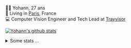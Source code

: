 <p>
  👨🏻 <bold>Yohann</bold>, 27 ans<br/>
  💼 Living in <a href="https://www.google.com/maps?q=paris">Paris</a>, France<br/>
  💻 Computer Vision Engineer and Tech Lead at <a href="https://trayvisor.com/">Trayvisor</a><br/>
</p>

<a href="https://github.com/anuraghazra/github-readme-stats"><img align="center" src="https://github-readme-stats-go94hl40s-yohann84l.vercel.app//api?username=yohann84L&show_icons=true&include_all_commits=true" alt="Yohann's github stats" /> </a>


<details>
  <summary>Some stats ...</summary><br/>
  

<!--START_SECTION:waka-->
![Code Time](http://img.shields.io/badge/Code%20Time-690%20hrs%2056%20mins-blue)

![Profile Views](http://img.shields.io/badge/Profile%20Views-0-blue)

**🐱 My GitHub Data** 

> 📦 440.6 kB Used in GitHub's Storage 
 > 
> 🏆 481 Contributions in the Year 2023
 > 
> 🚫 Not Opted to Hire
 > 
> 📜 24 Public Repositories 
 > 
> 🔑 21 Private Repositories 
 > 
**I'm an Early 🐤** 

```text
🌞 Morning                10647 commits       ████████░░░░░░░░░░░░░░░░░   31.12 % 
🌆 Daytime                19448 commits       ██████████████░░░░░░░░░░░   56.85 % 
🌃 Evening                3957 commits        ███░░░░░░░░░░░░░░░░░░░░░░   11.57 % 
🌙 Night                  157 commits         ░░░░░░░░░░░░░░░░░░░░░░░░░   00.46 % 
```
📅 **I'm Most Productive on Wednesday** 

```text
Monday                   6378 commits        █████░░░░░░░░░░░░░░░░░░░░   18.64 % 
Tuesday                  6285 commits        █████░░░░░░░░░░░░░░░░░░░░   18.37 % 
Wednesday                7663 commits        ██████░░░░░░░░░░░░░░░░░░░   22.40 % 
Thursday                 7443 commits        █████░░░░░░░░░░░░░░░░░░░░   21.76 % 
Friday                   6034 commits        ████░░░░░░░░░░░░░░░░░░░░░   17.64 % 
Saturday                 146 commits         ░░░░░░░░░░░░░░░░░░░░░░░░░   00.43 % 
Sunday                   260 commits         ░░░░░░░░░░░░░░░░░░░░░░░░░   00.76 % 
```


📊 **This Week I Spent My Time On** 

```text
🕑︎ Time Zone: Europe/Paris

💬 Programming Languages: 
Python                   13 hrs 47 mins      ███████████████████░░░░░░   76.04 % 
Jupyter                  1 hr 44 mins        ██░░░░░░░░░░░░░░░░░░░░░░░   09.59 % 
SQL                      1 hr 3 mins         █░░░░░░░░░░░░░░░░░░░░░░░░   05.86 % 
YAML                     36 mins             █░░░░░░░░░░░░░░░░░░░░░░░░   03.35 % 
JavaScript               25 mins             █░░░░░░░░░░░░░░░░░░░░░░░░   02.37 % 

🔥 Editors: 
PyCharm                  17 hrs 35 mins      ████████████████████████░   96.92 % 
WebStorm                 26 mins             █░░░░░░░░░░░░░░░░░░░░░░░░   02.42 % 
VS Code                  7 mins              ░░░░░░░░░░░░░░░░░░░░░░░░░   00.66 % 

💻 Operating System: 
Mac                      18 hrs 8 mins       █████████████████████████   100.00 % 
```

**I Mostly Code in Python** 

```text
Python                   20 repos            ████████████░░░░░░░░░░░░░   50.00 % 
Jupyter Notebook         4 repos             ██░░░░░░░░░░░░░░░░░░░░░░░   10.00 % 
HTML                     2 repos             █░░░░░░░░░░░░░░░░░░░░░░░░   05.00 % 
JavaScript               2 repos             █░░░░░░░░░░░░░░░░░░░░░░░░   05.00 % 
Shell                    1 repo              █░░░░░░░░░░░░░░░░░░░░░░░░   02.50 % 
```




 Last Updated on 23/07/2023 00:30:13 UTC
<!--END_SECTION:waka-->
